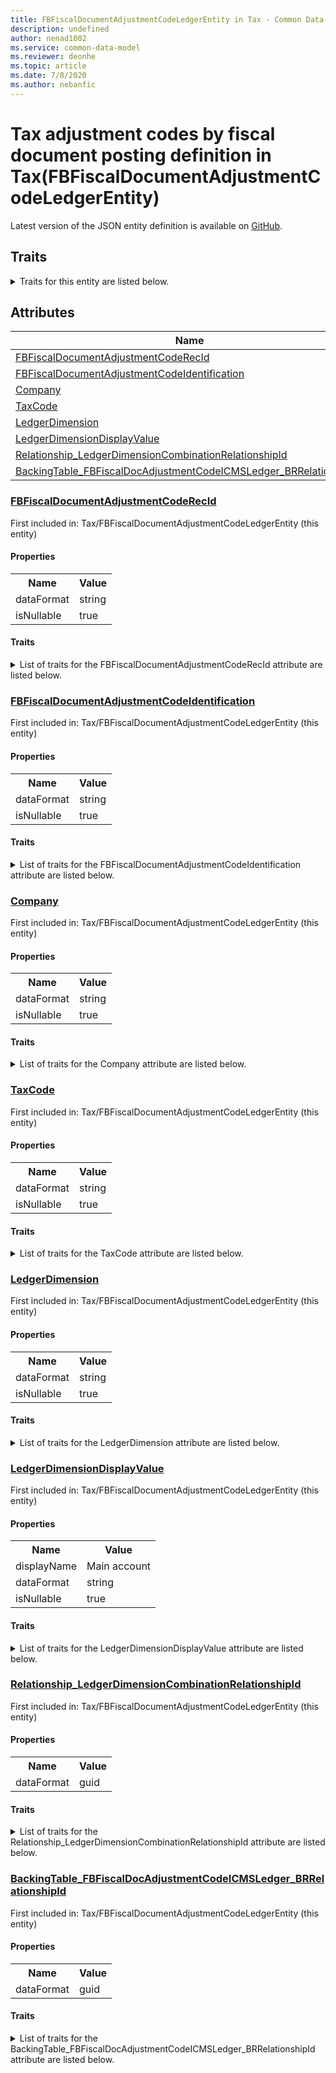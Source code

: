```yaml
---
title: FBFiscalDocumentAdjustmentCodeLedgerEntity in Tax - Common Data Model | Microsoft Docs
description: undefined
author: nenad1002
ms.service: common-data-model
ms.reviewer: deonhe
ms.topic: article
ms.date: 7/8/2020
ms.author: nebanfic
---
```


# Tax adjustment codes by fiscal document posting definition in Tax(FBFiscalDocumentAdjustmentCodeLedgerEntity)

  
 Latest version of the JSON entity definition is available on <a href="https://github.com/Microsoft/CDM/tree/master/schemaDocuments/core/operationsCommon/Entities/Finance/Tax/FBFiscalDocumentAdjustmentCodeLedgerEntity.cdm.json" target="_blank">GitHub</a>.  

## Traits

<details>
<summary>Traits for this entity are listed below.  
</summary>

**is.CDM.entityVersion**  
  <table><tr><th>Parameter</th><th>Value</th><th>Data type</th><th>Explanation</th></tr><tr><td>versionNumber</td><td>"1.0"</td><td>string</td><td>semantic version number of the entity</td></tr></table>

**is.application.releaseVersion**  
  <table><tr><th>Parameter</th><th>Value</th><th>Data type</th><th>Explanation</th></tr><tr><td>releaseVersion</td><td>"10.0.13.0"</td><td>string</td><td>semantic version number of the application introducing this entity</td></tr></table>

**is.localized.displayedAs**  
  Holds the list of language specific display text for an object.  <table><tr><th>Parameter</th><th>Value</th><th>Data type</th><th>Explanation</th></tr><tr><td>localizedDisplayText</td><td><table><tr><th>languageTag</th><th>displayText</th></tr><tr><td>en</td><td>Tax adjustment codes by fiscal document posting definition</td></tr></table></td><td>entity</td><td>a reference to the constant entity holding the list of localized text</td></tr></table>

</details>

## Attributes

|Name|Description|First Included in Instance|
|---|---|---|
|[FBFiscalDocumentAdjustmentCodeRecId](#FBFiscalDocumentAdjustmentCodeRecId)||<a href="FBFiscalDocumentAdjustmentCodeLedgerEntity.md" target="_blank">Tax/FBFiscalDocumentAdjustmentCodeLedgerEntity</a>|
|[FBFiscalDocumentAdjustmentCodeIdentification](#FBFiscalDocumentAdjustmentCodeIdentification)||<a href="FBFiscalDocumentAdjustmentCodeLedgerEntity.md" target="_blank">Tax/FBFiscalDocumentAdjustmentCodeLedgerEntity</a>|
|[Company](#Company)||<a href="FBFiscalDocumentAdjustmentCodeLedgerEntity.md" target="_blank">Tax/FBFiscalDocumentAdjustmentCodeLedgerEntity</a>|
|[TaxCode](#TaxCode)||<a href="FBFiscalDocumentAdjustmentCodeLedgerEntity.md" target="_blank">Tax/FBFiscalDocumentAdjustmentCodeLedgerEntity</a>|
|[LedgerDimension](#LedgerDimension)||<a href="FBFiscalDocumentAdjustmentCodeLedgerEntity.md" target="_blank">Tax/FBFiscalDocumentAdjustmentCodeLedgerEntity</a>|
|[LedgerDimensionDisplayValue](#LedgerDimensionDisplayValue)||<a href="FBFiscalDocumentAdjustmentCodeLedgerEntity.md" target="_blank">Tax/FBFiscalDocumentAdjustmentCodeLedgerEntity</a>|
|[Relationship_LedgerDimensionCombinationRelationshipId](#Relationship_LedgerDimensionCombinationRelationshipId)||<a href="FBFiscalDocumentAdjustmentCodeLedgerEntity.md" target="_blank">Tax/FBFiscalDocumentAdjustmentCodeLedgerEntity</a>|
|[BackingTable_FBFiscalDocAdjustmentCodeICMSLedger_BRRelationshipId](#BackingTable_FBFiscalDocAdjustmentCodeICMSLedger_BRRelationshipId)||<a href="FBFiscalDocumentAdjustmentCodeLedgerEntity.md" target="_blank">Tax/FBFiscalDocumentAdjustmentCodeLedgerEntity</a>|

### <a href=#FBFiscalDocumentAdjustmentCodeRecId name="FBFiscalDocumentAdjustmentCodeRecId">FBFiscalDocumentAdjustmentCodeRecId</a>

First included in: Tax/FBFiscalDocumentAdjustmentCodeLedgerEntity (this entity)  

#### Properties

<table><tr><th>Name</th><th>Value</th></tr><tr><td>dataFormat</td><td>string</td></tr><tr><td>isNullable</td><td>true</td></tr></table>

#### Traits

<details>
<summary>List of traits for the FBFiscalDocumentAdjustmentCodeRecId attribute are listed below.</summary>

**is.dataFormat.character**  
**is.dataFormat.big**  
**is.dataFormat.array**  
**is.nullable**  
The attribute value may be set to NULL.  

**is.dataFormat.character**  
**is.dataFormat.array**  
</details>

### <a href=#FBFiscalDocumentAdjustmentCodeIdentification name="FBFiscalDocumentAdjustmentCodeIdentification">FBFiscalDocumentAdjustmentCodeIdentification</a>

First included in: Tax/FBFiscalDocumentAdjustmentCodeLedgerEntity (this entity)  

#### Properties

<table><tr><th>Name</th><th>Value</th></tr><tr><td>dataFormat</td><td>string</td></tr><tr><td>isNullable</td><td>true</td></tr></table>

#### Traits

<details>
<summary>List of traits for the FBFiscalDocumentAdjustmentCodeIdentification attribute are listed below.</summary>

**is.dataFormat.character**  
**is.dataFormat.big**  
**is.dataFormat.array**  
**is.nullable**  
The attribute value may be set to NULL.  

**is.dataFormat.character**  
**is.dataFormat.array**  
</details>

### <a href=#Company name="Company">Company</a>

First included in: Tax/FBFiscalDocumentAdjustmentCodeLedgerEntity (this entity)  

#### Properties

<table><tr><th>Name</th><th>Value</th></tr><tr><td>dataFormat</td><td>string</td></tr><tr><td>isNullable</td><td>true</td></tr></table>

#### Traits

<details>
<summary>List of traits for the Company attribute are listed below.</summary>

**is.dataFormat.character**  
**is.dataFormat.big**  
**is.dataFormat.array**  
**is.nullable**  
The attribute value may be set to NULL.  

**is.dataFormat.character**  
**is.dataFormat.array**  
</details>

### <a href=#TaxCode name="TaxCode">TaxCode</a>

First included in: Tax/FBFiscalDocumentAdjustmentCodeLedgerEntity (this entity)  

#### Properties

<table><tr><th>Name</th><th>Value</th></tr><tr><td>dataFormat</td><td>string</td></tr><tr><td>isNullable</td><td>true</td></tr></table>

#### Traits

<details>
<summary>List of traits for the TaxCode attribute are listed below.</summary>

**is.dataFormat.character**  
**is.dataFormat.big**  
**is.dataFormat.array**  
**is.nullable**  
The attribute value may be set to NULL.  

**is.dataFormat.character**  
**is.dataFormat.array**  
</details>

### <a href=#LedgerDimension name="LedgerDimension">LedgerDimension</a>

First included in: Tax/FBFiscalDocumentAdjustmentCodeLedgerEntity (this entity)  

#### Properties

<table><tr><th>Name</th><th>Value</th></tr><tr><td>dataFormat</td><td>string</td></tr><tr><td>isNullable</td><td>true</td></tr></table>

#### Traits

<details>
<summary>List of traits for the LedgerDimension attribute are listed below.</summary>

**is.dataFormat.character**  
**is.dataFormat.big**  
**is.dataFormat.array**  
**is.nullable**  
The attribute value may be set to NULL.  

**is.dataFormat.character**  
**is.dataFormat.array**  
</details>

### <a href=#LedgerDimensionDisplayValue name="LedgerDimensionDisplayValue">LedgerDimensionDisplayValue</a>

First included in: Tax/FBFiscalDocumentAdjustmentCodeLedgerEntity (this entity)  

#### Properties

<table><tr><th>Name</th><th>Value</th></tr><tr><td>displayName</td><td>Main account</td></tr><tr><td>dataFormat</td><td>string</td></tr><tr><td>isNullable</td><td>true</td></tr></table>

#### Traits

<details>
<summary>List of traits for the LedgerDimensionDisplayValue attribute are listed below.</summary>

**is.dataFormat.character**  
**is.dataFormat.big**  
**is.dataFormat.array**  
**is.nullable**  
The attribute value may be set to NULL.  

**is.localized.displayedAs**  
Holds the list of language specific display text for an object.  <table><tr><th>Parameter</th><th>Value</th><th>Data type</th><th>Explanation</th></tr><tr><td>localizedDisplayText</td><td><table><tr><th>languageTag</th><th>displayText</th></tr><tr><td>en</td><td>Main account</td></tr></table></td><td>entity</td><td>a reference to the constant entity holding the list of localized text</td></tr></table>

**is.dataFormat.character**  
**is.dataFormat.array**  
</details>

### <a href=#Relationship_LedgerDimensionCombinationRelationshipId name="Relationship_LedgerDimensionCombinationRelationshipId">Relationship_LedgerDimensionCombinationRelationshipId</a>

First included in: Tax/FBFiscalDocumentAdjustmentCodeLedgerEntity (this entity)  

#### Properties

<table><tr><th>Name</th><th>Value</th></tr><tr><td>dataFormat</td><td>guid</td></tr></table>

#### Traits

<details>
<summary>List of traits for the Relationship_LedgerDimensionCombinationRelationshipId attribute are listed below.</summary>

**is.dataFormat.character**  
**is.dataFormat.big**  
**is.dataFormat.array**  
**is.dataFormat.guid**  
**means.identity.entityId**  
**is.linkedEntity.identifier**  
Marks the attribute(s) that hold foreign key references to a linked (used as an attribute) entity. This attribute is added to the resolved entity to enumerate the referenced entities.  <table><tr><th>Parameter</th><th>Value</th><th>Data type</th><th>Explanation</th></tr><tr><td>entityReferences</td><td>empty table</td><td>entity</td><td>a reference to the constant entity holding the list of entity references</td></tr></table>

**is.dataFormat.guid**  
**is.dataFormat.character**  
**is.dataFormat.array**  
</details>

### <a href=#BackingTable_FBFiscalDocAdjustmentCodeICMSLedger_BRRelationshipId name="BackingTable_FBFiscalDocAdjustmentCodeICMSLedger_BRRelationshipId">BackingTable_FBFiscalDocAdjustmentCodeICMSLedger_BRRelationshipId</a>

First included in: Tax/FBFiscalDocumentAdjustmentCodeLedgerEntity (this entity)  

#### Properties

<table><tr><th>Name</th><th>Value</th></tr><tr><td>dataFormat</td><td>guid</td></tr></table>

#### Traits

<details>
<summary>List of traits for the BackingTable_FBFiscalDocAdjustmentCodeICMSLedger_BRRelationshipId attribute are listed below.</summary>

**is.dataFormat.character**  
**is.dataFormat.big**  
**is.dataFormat.array**  
**is.dataFormat.guid**  
**means.identity.entityId**  
**is.linkedEntity.identifier**  
Marks the attribute(s) that hold foreign key references to a linked (used as an attribute) entity. This attribute is added to the resolved entity to enumerate the referenced entities.  <table><tr><th>Parameter</th><th>Value</th><th>Data type</th><th>Explanation</th></tr><tr><td>entityReferences</td><td><table><tr><th>entityReference</th><th>attributeReference</th></tr><tr><td><a href="../../../Tables/Finance/FiscalBooksBrazil/Miscellaneous/FBFiscalDocAdjustmentCodeICMSLedger_BR.md" target="_blank">/core/operationsCommon/Tables/Finance/FiscalBooksBrazil/Miscellaneous/FBFiscalDocAdjustmentCodeICMSLedger_BR.cdm.json/FBFiscalDocAdjustmentCodeICMSLedger_BR</a></td><td><a href="../../../Tables/Finance/FiscalBooksBrazil/Miscellaneous/FBFiscalDocAdjustmentCodeICMSLedger_BR.md#RecId" target="_blank">RecId</a></td></tr></table></td><td>entity</td><td>a reference to the constant entity holding the list of entity references</td></tr></table>

**is.dataFormat.guid**  
**is.dataFormat.character**  
**is.dataFormat.array**  
</details>
